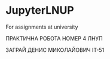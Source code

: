 # JupyterLNUP
For assignments at university

ПРАКТИЧНА РОБОТА НОМЕР 4 ЛНУП

ЗАГРАЙ ДЕНИС МИКОЛАЙОВИЧ ІТ-51
